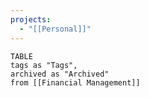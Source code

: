 ```yaml
---
projects:
  - "[[Personal]]"
---
```

```dataview
TABLE 
tags as "Tags",
archived as "Archived"
from [[Financial Management]]

```